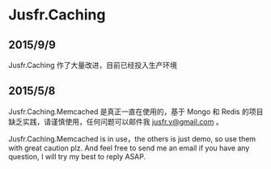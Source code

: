 # Jusfr.Caching

## 2015/9/9 
Jusfr.Caching 作了大量改进，目前已经投入生产环境

## 2015/5/8
Jusfr.Caching.Memcached 是真正一直在使用的，基于 Mongo 和 Redis 的项目缺乏实践，请谨慎使用，任何问题可以邮件我 jusfr.v@gmail.com 。

Jusfr.Caching.Memcached is in use，the others is just demo, so use them with great caution plz. And feel free to send me an email if you have any question, I will try my best to reply ASAP. 

